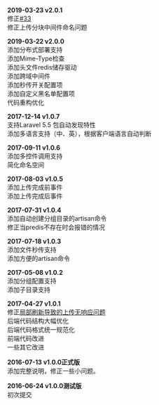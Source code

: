 **2019-03-23 v2.0.1**  
修正[#33](https://github.com/peinhu/AetherUpload-Laravel/issues/33)  
修正上传分块中间件命名问题

**2019-03-22 v2.0.0**  
添加分布式部署支持  
添加Mime-Type检查      
添加头文件redis储存驱动  
添加跨域中间件  
添加秒传开关配置项  
添加自定义黑名单配置项  
代码重构优化

**2017-12-14 v1.0.7**  
支持Laravel 5.5 包自动发现特性  
添加多语言支持（中、英），根据客户端语言自动判断  

**2017-09-11 v1.0.6**  
添加多控件调用支持  
简化命名空间

**2017-08-03 v1.0.5**  
添加上传完成前事件  
添加上传完成后事件

**2017-07-31 v1.0.4**  
添加自动创建分组目录的artisan命令  
修正当predis不存在时会报错的情况  

**2017-07-18 v1.0.3**  
添加文件秒传支持  
添加方便的artisan命令  

**2017-05-08 v1.0.2**  
添加分组配置支持  
添加子目录支持  

**2017-04-27 v1.0.1**  
修正[局部刷新导致的上传无响应问题](https://github.com/peinhu/AetherUpload-Laravel/issues/6)  
后端代码结构大幅优化  
后端代码格式统一规范化  
前端代码改进  
一些其它改进  

**2016-07-13 v1.0.0正式版**  
添加完整说明，修正一些小问题。  

**2016-06-24 v1.0.0测试版**  
初次提交

